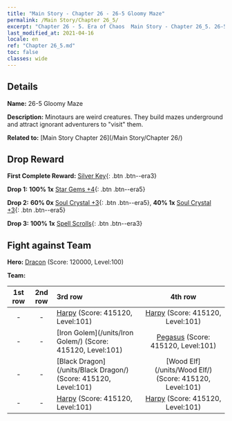 ```yaml
---
title: "Main Story - Chapter 26 - 26-5 Gloomy Maze"
permalink: /Main Story/Chapter 26_5/
excerpt: "Chapter 26 - 5. Era of Chaos  Main Story - Chapter 26_5. 26-5 Gloomy Maze"
last_modified_at: 2021-04-16
locale: en
ref: "Chapter 26_5.md"
toc: false
classes: wide
---
```


## Details

 **Name:** 26-5 Gloomy Maze

 **Description:** Minotaurs are weird creatures. They build mazes underground and attract ignorant adventurers to \"visit\" them.

 **Related to:** [Main Story Chapter 26](/Main Story/Chapter 26/)

## Drop Reward

 **First Complete Reward:** [Silver Key](/Items/con_693/){: .btn .btn--era3}

 **Drop 1:** **100% 1x** [Star Gems +4](/Items/mat_93/){: .btn .btn--era5}

 **Drop 2:** **60% 0x** [Soul Crystal +3](/Items/mat_87/){: .btn .btn--era5}, **40% 1x** [Soul Crystal +3](/Items/mat_87/){: .btn .btn--era5}

 **Drop 3:** **100% 1x** [Spell Scrolls](/Items/con_694/){: .btn .btn--era3}


## Fight against Team
 **Hero:** [Dracon](/heroes/Dracon/) (Score: 120000, Level:100)

 **Team:**


  | 1st row | 2nd row | 3rd row | 4th row |
  |:----:|:----:|:----|:----:|
  | - | - | [Harpy](/units/Harpy/) (Score: 415120, Level:101)  | [Harpy](/units/Harpy/) (Score: 415120, Level:101)  |
  | - | - | [Iron Golem](/units/Iron Golem/) (Score: 415120, Level:101)  | [Pegasus](/units/Pegasus/) (Score: 415120, Level:101)  |
  | - | - | [Black Dragon](/units/Black Dragon/) (Score: 415120, Level:101)  | [Wood Elf](/units/Wood Elf/) (Score: 415120, Level:101)  |
  | - | - | [Harpy](/units/Harpy/) (Score: 415120, Level:101)  | [Harpy](/units/Harpy/) (Score: 415120, Level:101)  |


